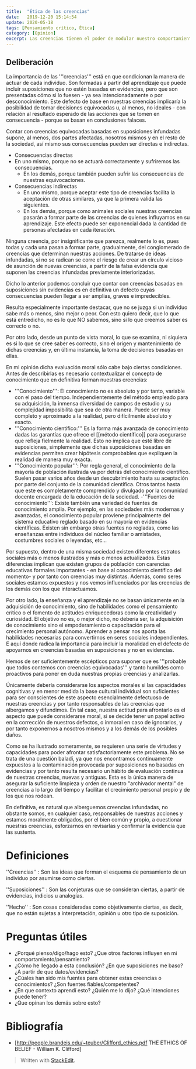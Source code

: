 ```yaml
---
title:  "Ética de las creencias"
date:   2019-12-20 15:14:54
update: 2020-05-18
tags: [Pensamiento crítico, Ética]
category: [Opinion]
excerpt: Las creencias tienen el poder de modular nuestro comportamiento. Es natural que alberguemos creencias infundadas, no obstante somos, en cualquier caso, responsables de nuestras acciones y por ello estamos moralmente obligados, por el bien común, a cuestionar y revisar nuestros propios juicios buscando las evidencias que los sustenta.
---
```


## Deliberación
La importancia de las '''creencias''' está en que condicionan la manera de actuar de cada individuo.  Son formadas a partir del aprendizaje que puede incluir suposiciones que no estén basadas en evidencias, pero que son presentadas cómo si lo fuesen - ya sea intencionadamente o por desconocimiento. Este defecto de base en nuestras creencias implicaría la posibilidad de tomar decisiones equivocadas u, al menos, no ideales - con relación al resultado esperado de las acciones que se tomen en consecuencia - porque se basan en conclusiones falaces.

Contar con creencias equivocadas basadas en suposiciones infundadas supone, al menos, dos partes afectadas, nosotros mismos y en el resto de la sociedad, así mismo sus consecuencias pueden ser directas e indirectas.
* Consecuencias directas
*	En uno mismo, porque no se actuará correctamente y sufriremos las consecuencias.
	* En los demás, porque también pueden sufrir las consecuencias de nuestras equivocaciones.
* Consecuencias indirectas
	*	En uno mismo, porque aceptar este tipo de creencias facilita la aceptación de otras similares, ya que la primera valida las siguientes. 
	* En los demás, porque como animales sociales nuestras creencias pasarán a formar parte de las creencias de quienes influyamos en su aprendizaje. Este efecto puede ser exponencial dada la cantidad de personas afectadas en cada iteración.

Ninguna creencia, por insignificante que parezca, realmente lo es, pues todas y cada una pasan a formar parte, gradualmente, del conglomerado de creencias que determinan nuestras acciones. De tratarse de ideas infundadas, si no se radican se corre el riesgo de crear un círculo vicioso de asunción de nuevas creencias, a partir de la falsa evidencia que suponen las creencias infundadas previamente interiorizadas.

Dicho lo anterior podemos concluir que contar con creencias basadas en suposiciones sin evidencias es en definitiva un defecto cuyas consecuencias pueden llegar a ser amplias, graves e impredecibles.

Resulta especialmente importante destacar, que no se juzga si un individuo sabe más o menos, sino mejor o peor. Con esto quiero decir, que lo que está entredicho, no es lo que NO sabemos, sino si lo que creemos saber es correcto o no.

Por otro lado, desde un punto de vista moral, lo que se examina, ni siquiera es si lo que se cree saber es correcto, sino el origen y mantenimiento de dichas creencias y, en última instancia, la toma de decisiones basadas en ellas. 

En mi opinión dicha evaluación moral sólo cabe bajo ciertas condiciones. Antes de describirlas es necesario contextualizar el concepto de conocimiento que en definitiva forman nuestras creencias:
- '''Conocimiento''': El conocimiento no es absoluto y por tanto, variable con el paso del tiempo. Independientemente del método empleado para su adquisición, la inmensa diversidad de campos de estudio y su complejidad imposibilita que sea de otra manera. Puede ser muy completo y aproximado a la realidad, pero difícilmente absoluto y exacto.
- '''Conocimiento científico:''' Es la forma más avanzada de conocimiento dadas las garantías que ofrece el [[método científico]] para asegurarse que refleja fielmente la realidad. Esto no implica que esté libre de suposiciones, simplemente que dichas suposiciones basadas en evidencias permiten crear hipótesis comprobables que expliquen la realidad de manera muy exacta. 
- '''Conocimiento popular''': Por regla general, el conocimiento de la mayoría de población ilustrada va por detrás del conocimiento científico. Suelen pasar varios años desde un descubrimiento hasta su aceptación por parte del conjunto de la comunidad científica. Otros tantos hasta que este es completamente comprendido y divulgado por la comunidad docente encargada de la educación de la sociedad. 
-'''Fuentes de conocimiento''': Existe también una variedad de fuentes de conocimiento amplia. Por ejemplo, en las sociedades más modernas y avanzadas, el conocimiento popular proviene principalmente del sistema educativo reglado basado en su mayoría en evidencias científicas. Existen sin embargo otras fuentes no regladas, como las enseñanzas entre individuos del núcleo familiar o amistades, costumbres sociales o leyendas, etc...

Por supuesto, dentro de una misma sociedad existen diferentes estratos sociales más o menos ilustrados y más o menos actualizados. Estas diferencias implican que existen grupos de población con carencias educativas formales importantes - en base al conocimiento científico del momento- y por tanto con creencias muy distintas. Además, como seres sociales estamos expuestos y nos vemos influenciados por las creencias de los demás con los que interactuamos.

Por otro lado, la enseñanza y el aprendizaje no se basan únicamente en la adquisición de conocimiento, sino de habilidades como el pensamiento crítico o el fomento de actitudes enriquecedoras como la creatividad y curiosidad. El objetivo no es, o mejor dicho, no debería ser, la adquisición de conocimiento sino el empoderamiento o capacitación para el crecimiento personal autónomo. Aprender a pensar nos aporta las habilidades necesarias para convertirnos en seres sociales independientes. E aquí donde radica la importancia para incluir la moralidad en el defecto de apoyarnos en creencias basadas en suposiciones y no en evidencias.

Hemos de ser suficientemente escépticos para suponer que es '''probable que todos contemos con creencias equivocadas''' y tanto humildes como proactivos para poner en duda nuestras propias creencias y analizarlas. 

Únicamente debería considerarse los aspectos morales si las capacidades cognitivas y en menor medida la base cultural individual son suficientes para ser conscientes de este aspecto esencialmente defectuoso de nuestras creencias y por tanto responsables de las creencias que albergamos y difundimos. En tal caso, nuestra actitud para afrontarlo es el aspecto que puede considerarse moral, si se decide tener un papel activo en la corrección de nuestros defectos, o inmoral en caso de ignorarlos, y por tanto exponernos a nosotros mismos y a los demás de los posibles daños.

Como se ha ilustrado someramente, se requieren una serie de virtudes y capacidades para poder afrontar satisfactoriamente este problema. No se trata de una cuestión baladí, ya que nos encontramos continuamente expuestos a la contaminación provocada por suposiciones no basadas en evidencias y por tanto resulta necesario un hábito de evaluación continua de nuestras creencias, nuevas y antiguas. Esta es la única manera de asegurar la suficiente limpieza y orden de nuestro "archivador mental" de creencias a lo largo del tiempo y facilitar el crecimiento personal propio y de los que nos rodean.  

En definitiva, es natural que alberguemos creencias infundadas, no obstante somos, en cualquier caso, responsables de nuestras acciones y estamos moralmente obligados, por el bien común y propio, a cuestionar nuestras creencias, esforzarnos en revisarlas y confirmar la evidencia que las sustenta.

# Definiciones
''Creencias''
: Son las ideas que forman el esquema de pensamiento de un individuo por asumirse como ciertas.

''Suposiciones''
: Son las conjeturas que se consideran ciertas, a partir de evidencias, indicios u analogías.

''Hecho''
: Son cosas consideradas como objetivamente ciertas, es decir, que no están sujetas a interpretación, opinión u otro tipo de suposición.

# Preguntas útiles 
* ¿Porqué pienso/digo/hago esto? ¿Que otros factores influyen en mi comportamiento/pensamiento?
* ¿Cómo he llegado a esta conclusión? ¿En que suposiciones me baso? ¿A partir de que datos/evidencias?
* ¿Cúales han sido mis fuentes para obtener estas creencias o conocimientos? ¿Son fuentes fiables/competentes?
* ¿En que contexto aprendí esto? ¿Quién me lo dijo? ¿Qué intenciones puede tener? 
* ¿Que opinan los demás sobre esto?

# Bibliografía 
* [http://people.brandeis.edu/~teuber/Clifford_ethics.pdf THE ETHICS OF BELIEF - William K. Clifford]

> Written with [StackEdit](https://stackedit.io/).
<!--stackedit_data:
eyJoaXN0b3J5IjpbOTg0MTA5MTE3LC01NzYyMDg2NTUsLTEyMD
c3ODUxOTksLTI1NTk1MTYzNSwtMzE1NjY1MzM5LC0xNzQyODU1
MTYzLDQwNjY4NzYzMl19
-->
